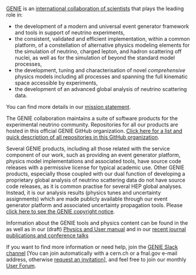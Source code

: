 [GENIE](http://www.genie-mc.org) is an [international collaboration of scientists](https://hep.ph.liv.ac.uk/~costasa/genie/collaboration.html) that plays the leading role in:
 - the development of a modern and universal event generator framework and tools in support of neutrino experiments,
 - the consistent, validated and efficient implementation, within a common platform, of a constellation of alternative physics modeling elements for the simulation of neutrino, charged lepton, and hadron scattering off nuclei, as well as for the simulation of beyond the standard model processes,
 - the development, tuning and characterisation of novel *comprehensive* physics models including all processes and spanning the full kinematic space accessible by experiments,
 - the development of an advanced global analysis of neutrino scattering data. 

You can find more details in our [mission statement](https://hep.ph.liv.ac.uk/~costasa/genie/mission.html).

The GENIE collaboration maintains a suite of software products for the experimental neutrino community. Repositories for all our products are hosted in this official GENIE GitHub organization. [Click here for a list and quick description of all repositories in this GitHub organization](profile/Repositories.md).

Several GENIE products, including all those related with the service component of our work, such as providing an event generator platform, physics model implementations and associated tools, have source code releases with a permissive license for typical academic use. Other GENIE products, especially those coupled with our dual function of developing a proprietary global analysis of neutrino scattering data do not have source code releases, as it is common practise for several HEP global analyses. Instead, it is our analysis results (physics tunes and uncertainty assignments) which are made publicly available through our event generator platform and associated uncertainty propagation tools. Please [click here to see the GENIE copyright notice](http://copyright.genie-mc.org).

Information about the GENIE tools and physics content can be found in the as well as in our 
(draft) [Physics and User manual](https://www.overleaf.com/read/rqmbqzzvsvmb) and in our
[recent journal publications and conference talks](https://hep.ph.liv.ac.uk/~costasa/genie/pub.html)

If you want to find more information or need help, join the [GENIE Slack channel](https://geniemc.slack.com) [You can join automatically with a cern.ch or a fnal.gov e-mail address, otherwise [request an invitation](mailto:c.andreopoulos@cern.ch)], and feel free to join our monthly [User Forum](https://hep.ph.liv.ac.uk/~costasa/genie/forum.html).
